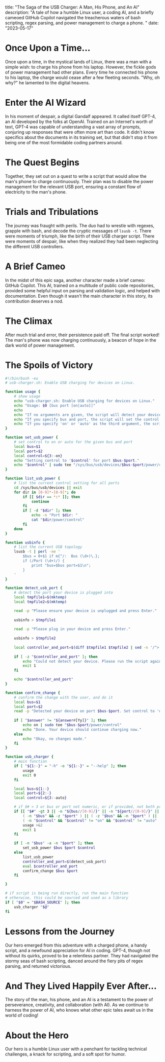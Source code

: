 title: "The Saga of the USB Charger: A Man, His Phone, and An AI"
description: "A tale of how a humble Linux user, a coding AI, and a briefly cameoed GitHub Copilot navigated the treacherous waters of bash scripting, regex parsing, and power management to charge a phone. "
date: "2023-05-17"

# Once Upon a Time...

Once upon a time, in the mystical lands of Linux, there was a man with a simple wish: to charge his phone from his laptop. However, the fickle gods of power management had other plans. Every time he connected his phone to his laptop, the charge would cease after a few fleeting seconds. "Why, oh why?" he lamented to the digital heavens.

# Enter the AI Wizard

In his moment of despair, a digital Gandalf appeared. It called itself GPT-4, an AI developed by the folks at OpenAI. Trained on an Internet's worth of text, GPT-4 was capable of understanding a vast array of prompts, conjuring up responses that were often more art than code. It didn't know specifics about the documents in its training set, but that didn't stop it from being one of the most formidable coding partners around.

# The Quest Begins

Together, they set out on a quest to write a script that would allow the man's phone to charge continuously. Their plan was to disable the power management for the relevant USB port, ensuring a constant flow of electricity to the man's phone. 

# Trials and Tribulations

The journey was fraught with perils. The duo had to wrestle with regexes, grapple with bash, and decode the cryptic messages of `lsusb -t`. There were moments of triumph, like the birth of their USB charger script. There were moments of despair, like when they realized they had been neglecting the different USB controllers.

# A Brief Cameo

In the midst of this epic saga, another character made a brief cameo: GitHub Copilot. This AI, trained on a multitude of public code repositories, provided some helpful input on parsing and validation logic, and helped with documentation. Even though it wasn't the main character in this story, its contribution deserves a nod. 

# The Climax

After much trial and error, their persistence paid off. The final script worked! The man's phone was now charging continuously, a beacon of hope in the dark world of power management.

# The Spoils of Victory

```bash
#!/bin/bash -eu
# usb-charger.sh: Enable USB charging for devices on Linux.

function usage {
	# show usage
	echo "usb-charger.sh: Enable USB charging for devices on Linux."
	echo "Usage: $0 [bus port [on|auto]]"
	echo
	echo "If no arguments are given, the script will detect your device and ask you to confirm."
	echo "If you specify bus and port, the script will set the control to 'on' for that port."
	echo "If you specify 'on' or 'auto' as the third argument, the script will set the control to that value."
}

function set_usb_power {
	# set control to on or auto for the given bus and port
	local bus=$1
	local port=$2
	local control=${3:-on}
	echo "Setting control to '$control' for port $bus-$port."
	echo "$control" | sudo tee "/sys/bus/usb/devices/$bus-$port/power/control"
}

function list_usb_power {
	# list the current control setting for all ports
	cd /sys/bus/usb/devices || exit
	for dir in [0-9]*-[0-9]*; do
		if [[ $dir == *:* ]]; then
			continue
		fi
		if [ -d "$dir" ]; then
			echo -n "Port $dir: "
			cat "$dir/power/control"
		fi
	done
}

function usbinfo {
	# list the current USB topology
	lsusb -t | perl -ne '
		$bus = 0+$1 if m{^/:  Bus (\d+)\.};
		if (/Port (\d+)/) {
			print "bus=$bus port=$1\n";
		}
	'
}

function detect_usb_port {
	# detect the port your device is plugged into
	local tmpfile1=$(mktemp)
	local tmpfile2=$(mktemp)

	read -p "Please ensure your device is unplugged and press Enter."
	
	usbinfo > $tmpfile1
	
	read -p "Please plug in your device and press Enter."
	
	usbinfo > $tmpfile2
	
	local controller_and_port=$(diff $tmpfile1 $tmpfile2 | sed -n '/^> / { s/^> //; p; q; }')
	
	if [ -z "$controller_and_port" ]; then
		echo "Could not detect your device. Please run the script again."
		exit 1
	fi

	echo "$controller_and_port"
}

function confirm_change {
	# confirm the change with the user, and do it
	local bus=$1
	local port=$2
	read -p "Detected your device on port $bus-$port. Set control to 'on' for this port? (y/n) " answer
	
	if [ "$answer" != "${answer#[Yy]}" ]; then
		echo on | sudo tee "$bus-$port/power/control"
		echo "Done. Your device should continue charging now."
	else
		echo "Okay, no changes made."
	fi
}

function usb_charger {
	# main function
	if [ "${1:-}" = "-h" -o "${1:-}" = "--help" ]; then
		usage
		exit 0
	fi

	local bus=${1:-}
	local port=${2:-}
	local control=${3:-auto}

	# if $# > 3 or bus or port not numeric, or if provided, not both provided, or control if provided not "on" or "auto", error out
	if [[ "$#" -gt 3 || -n "${bus//[0-9]/}" || -n "${port//[0-9]/}" ||
		( -n "$bus" && -z "$port" ) || ( -z "$bus" && -n "$port" ) ||
		( -n "$control" && "$control" != "on" && "$control" != "auto" ) ]]; then
		usage >&2
		exit 1
	fi

	if [ -n "$bus" -a -n "$port" ]; then
		set_usb_power $bus $port $control
	else
		list_usb_power
		controller_and_port=$(detect_usb_port)
		eval $controller_and_port
		confirm_change $bus $port
	fi

}

# if script is being run directly, run the main function
# otherwise, this could be sourced and used as a library
if [ "$0" = "$BASH_SOURCE" ]; then
	usb_charger "$@"
fi
```

# Lessons from the Journey

Our hero emerged from this adventure with a charged phone, a handy script, and a newfound appreciation for AI in coding. GPT-4, though not without its quirks, proved to be a relentless partner. They had navigated the stormy seas of bash scripting, danced around the fiery pits of regex parsing, and returned victorious.

# And They Lived Happily Ever After...

The story of the man, his phone, and an AI is a testament to the power of perseverance, creativity, and collaboration (with AI). As we continue to harness the power of AI, who knows what other epic tales await us in the world of coding!

# About the Hero

Our hero is a humble Linux user with a penchant for tackling technical challenges, a knack for scripting, and a soft spot for humor.

